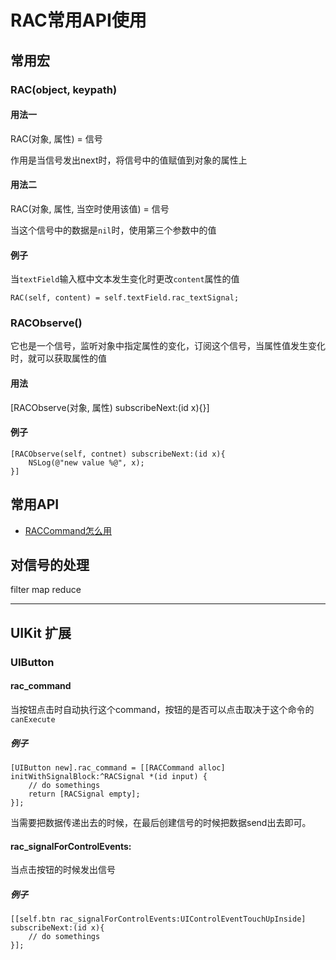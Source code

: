 # RAC常用API使用

## 常用宏

### RAC(object, keypath)

#### 用法一

RAC(对象, 属性) = 信号

作用是当信号发出next时，将信号中的值赋值到对象的属性上

#### 用法二

RAC(对象, 属性, 当空时使用该值) = 信号

当这个信号中的数据是`nil`时，使用第三个参数中的值

#### 例子

当`textField`输入框中文本发生变化时更改`content`属性的值

```
RAC(self, content) = self.textField.rac_textSignal;
```

### RACObserve()

它也是一个信号，监听对象中指定属性的变化，订阅这个信号，当属性值发生变化时，就可以获取属性的值

#### 用法

[RACObserve(对象, 属性) subscribeNext:(id x){}]

#### 例子

```
[RACObserve(self, contnet) subscribeNext:(id x){
    NSLog(@"new value %@", x);
}]
```

## 常用API

* [RACCommand怎么用](/rac/rac_command.md)

## 对信号的处理

filter map reduce

***

## UIKit 扩展

### UIButton

#### rac_command

当按钮点击时自动执行这个command，按钮的是否可以点击取决于这个命令的`canExecute`

##### 例子

```
[UIButton new].rac_command = [[RACCommand alloc] initWithSignalBlock:^RACSignal *(id input) {
    // do somethings
    return [RACSignal empty];
}];
```
当需要把数据传递出去的时候，在最后创建信号的时候把数据send出去即可。

#### rac_signalForControlEvents:

当点击按钮的时候发出信号

##### 例子

```
[[self.btn rac_signalForControlEvents:UIControlEventTouchUpInside] subscribeNext:(id x){
    // do somethings
}];
```

